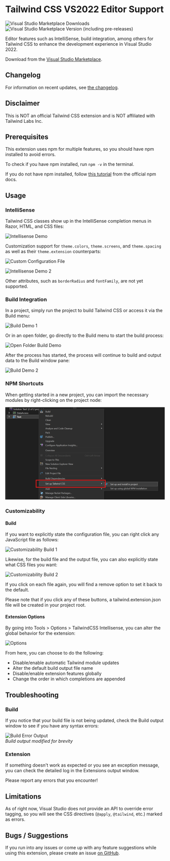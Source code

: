 # Tailwind CSS VS2022 Editor Support 

![Visual Studio Marketplace Downloads](https://img.shields.io/visual-studio-marketplace/d/TheronWang.TailwindCSSIntellisense)
![Visual Studio Marketplace Version (including pre-releases)](https://img.shields.io/visual-studio-marketplace/v/TheronWang.TailwindCSSIntellisense)

Editor features such as IntelliSense, build integration, among others for Tailwind CSS to enhance the development experience in Visual Studio 2022.

Download from the [Visual Studio Marketplace](https://marketplace.visualstudio.com/items?itemName=TheronWang.TailwindCSSIntellisense).

## Changelog

For information on recent updates, see [the changelog](https://github.com/theron-wang/VS2022-Editor-Support-for-Tailwind-CSS/blob/master/CHANGELOG.md).

## Disclaimer

This is NOT an official Tailwind CSS extension and is NOT affiliated with Tailwind Labs Inc. 

## Prerequisites

This extension uses npm for multiple features, so you should have npm installed to avoid errors.

To check if you have npm installed, run `npm -v` in the terminal.

If you do not have npm installed, follow [this tutorial](https://docs.npmjs.com/downloading-and-installing-node-js-and-npm) from the official npm docs.

## Usage

### IntelliSense

Tailwind CSS classes show up in the IntelliSense completion menus in Razor, HTML, and CSS files:

![Intellisense Demo](https://raw.githubusercontent.com/theron-wang/VS2022-Editor-Support-for-Tailwind-CSS/master/art/IntelliSense-Demo-1.gif)

Customization support for `theme.colors`, `theme.screens`, and `theme.spacing` as well as their `theme.extension` counterparts:

![Custom Configuration File](https://raw.githubusercontent.com/theron-wang/VS2022-Editor-Support-for-Tailwind-CSS/master/art/IntelliSense-Demo-2-Configuration.png)

![Intellisense Demo 2](https://raw.githubusercontent.com/theron-wang/VS2022-Editor-Support-for-Tailwind-CSS/master/art/IntelliSense-Demo-3.png)

Other attributes, such as `borderRadius` and `fontFamily`, are not yet supported.

### Build Integration

In a project, simply run the project to build Tailwind CSS or access it via the Build menu:

![Build Demo 1](https://raw.githubusercontent.com/theron-wang/VS2022-Editor-Support-for-Tailwind-CSS/master/art/Build-Demo-1.png)

Or in an open folder, go directly to the Build menu to start the build process:

![Open Folder Build Demo](https://raw.githubusercontent.com/theron-wang/VS2022-Editor-Support-for-Tailwind-CSS/master/art/Build-Demo-3.png)

After the process has started, the process will continue to build and output data to the Build window pane:

![Build Demo 2](https://raw.githubusercontent.com/theron-wang/VS2022-Editor-Support-for-Tailwind-CSS/master/art/Build-Demo-2.png)

### NPM Shortcuts

When getting started in a new project, you can import the necessary modules by right-clicking on the project node:

![Screenshot](https://raw.githubusercontent.com/theron-wang/VS2022-Editor-Support-for-Tailwind-CSS/master/art/NPM-Shortcuts-1.png)

### Customizability

#### Build

If you want to explicitly state the configuration file, you can right click any JavaScript file as follows:

![Customizability Build 1](https://raw.githubusercontent.com/theron-wang/VS2022-Editor-Support-for-Tailwind-CSS/master/art/Customizability-Build-1.png)

Likewise, for the build file and the output file, you can also explicitly state what CSS files you want:

![Customizability Build 2](https://raw.githubusercontent.com/theron-wang/VS2022-Editor-Support-for-Tailwind-CSS/master/art/Customizability-Build-2.png)

If you click on each file again, you will find a remove option to set it back to the default.

Please note that if you click any of these buttons, a tailwind.extension.json file will be created in your project root.

#### Extension Options

By going into Tools > Options > TailwindCSS Intellisense, you can alter the global behavior for the extension:

![Options](https://raw.githubusercontent.com/theron-wang/VS2022-Editor-Support-for-Tailwind-CSS/master/art/Options-Demo.png)

From here, you can choose to do the following:

* Disable/enable automatic Tailwind module updates
* Alter the default build output file name
* Disable/enable extension features globally
* Change the order in which completions are appended

## Troubleshooting

### Build

If you notice that your build file is not being updated, check the Build output window to see if you have any syntax errors:

![Build Error Output](https://raw.githubusercontent.com/theron-wang/VS2022-Editor-Support-for-Tailwind-CSS/master/art/Troubleshooting-Build.png)<br>
*Build output modified for brevity*

### Extension

If something doesn't work as expected or you see an exception message, you can check the detailed log in the Extensions output window.

Please report any errors that you encounter!

## Limitations

As of right now, Visual Studio does not provide an API to override error tagging, so you will see the CSS directives (`@apply`, `@tailwind`, etc.) marked as errors.

## Bugs / Suggestions

If you run into any issues or come up with any feature suggestions while using this extension, please create an issue [on GitHub](https://github.com/theron-wang/VS2022-Editor-Support-for-Tailwind-CSS/issues/new).

